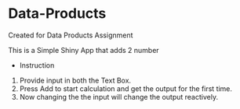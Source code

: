 Data-Products
=============

Created for Data Products Assignment

This is a Simple Shiny App that adds 2 number

* Instruction
1. Provide input in both the Text Box.
2. Press Add to start calculation and get the output for the first time.
3. Now changing the the input will change the output reactively.

 